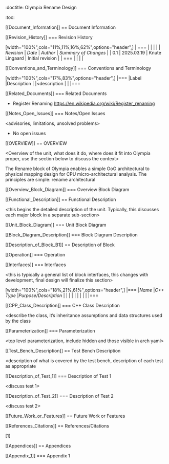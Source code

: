 :doctitle: Olympia Rename Design

:toc:

[[Document_Information]]
== Document Information

<meta data>

[[Revision_History]]
=== Revision History

<newest revision at the top of this table>

[width="100%",cols="11%,11%,16%,62%",options="header",]
| ===        |            |                |                      |
| *Revision* | *Date*     | *Author*       | *Summary of Changes* |
| 0.1        | 2025.03.19 | Knute Lingaard | Initial revision     |
| ===        |            |                |                      |

[[Conventions_and_Terminology]]
=== Conventions and Terminology

<terms or acronyms used in the document that may not have general visibility>

[width="100%",cols="17%,83%",options="header",]
|===
|Label |Description
|<label> |<description
| |
|===

[[Related_Documents]]
=== Related Documents

* Register Renaming https://en.wikipedia.org/wiki/Register_renaming

[[Notes_Open_Issues]]
=== Notes/Open Issues

<advisories, limitations, unsolved problems>

* No open issues

[[OVERVIEW]]
== OVERVIEW

<Overview of the unit, what does it do, where does it fit into Olympia
proper, use the section below to discuss the context>

The Rename block of Olympia enables a simple OoO architectural to
physical mapping design for CPU micro-architectural analysis.  The
principles are simple: rename architectural


[[Overview_Block_Diagram]]
=== Overview Block Diagram

<Add an overview block diagram>

[[Functional_Description]]
== Functional Description

<this begins the detailed description of the unit. Typically, this
discusses each major block in a separate sub-section>

[[Unit_Block_Diagram]]
=== Unit Block Diagram

<Add an overview block diagram>


[[Block_Diagram_Description]]
=== Block Diagram Description

<walk through the block diagram>

[[Description_of_Block_B1]]
== Description of Block <B1>

<this section contains block level details>

[[Operation]]
=== Operation

<describe the low-level operation of the block>

[[Interfaces]]
=== Interfaces

<this is typically a general list of block interfaces, this changes with
development, final design will finalize this section>

[width="100%",cols="18%,21%,61%",options="header",]
|===
|*Name* |*C++ Type* |*Purpose/Description*
| | |
| | |
| | |
|===

[[CPP_Class_Description]]
=== C++ Class Description

<describe the class, it’s inheritance assumptions and data structures
used by the class

[[Parameterization]]
=== Parameterization

<top level parameterization, include hidden and those visible in arch
yaml>

[[Test_Bench_Description]]
== Test Bench Description

<description of what is covered by the test bench, description of each
test as appropriate

[[Description_of_Test_1]]
=== Description of Test 1

<discuss test 1>

[[Description_of_Test_2]]
=== Description of Test 2

<discuss test 2>

[[Future_Work_or_Features]]
== Future Work or Features

<forward looking statements>

[[References_Citations]]
== References/Citations

<Add references as needed>

[1] <insert citation>

[[Appendices]]
== Appendices

<as needed>

[[Appendix_1]]
=== Appendix 1

<as needed>
